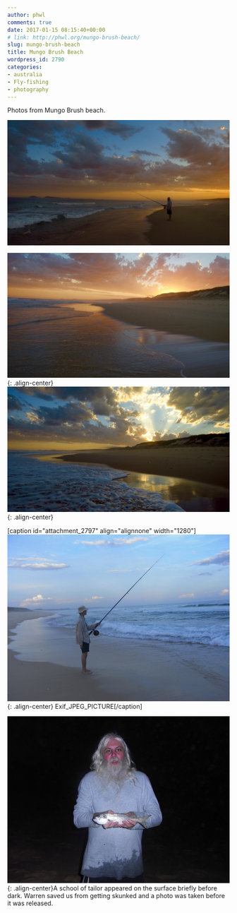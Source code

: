 ```yaml
---
author: phwl
comments: true
date: 2017-01-15 08:15:40+00:00
# link: http://phwl.org/mungo-brush-beach/
slug: mungo-brush-beach
title: Mungo Brush Beach
wordpress_id: 2790
categories:
- australia
- Fly-fishing
- photography
---
```


Photos from Mungo Brush beach.

![](/assets/images/2017/01/mungobrush2.jpg)

<!-- more -->

![](/assets/images/2017/01/mungobrush1.jpg){: .align-center} [
](/assets/images/2017/01/mungobrush2.jpg) ![](/assets/images/2017/01/mungobrush3.jpg){: .align-center}

[caption id="attachment_2797" align="alignnone" width="1280"]![](/assets/images/2017/01/mungobrush-phwl.jpg){: .align-center} Exif_JPEG_PICTURE[/caption]

![](/assets/images/2017/01/mingobrush-wmtailor.jpg){: .align-center}A school of tailor appeared on the surface briefly before dark. Warren saved us from getting skunked and a photo was taken before it was released.
